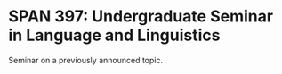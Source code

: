 # SPAN 397: Undergraduate Seminar in Language and Linguistics

Seminar on a previously announced topic.